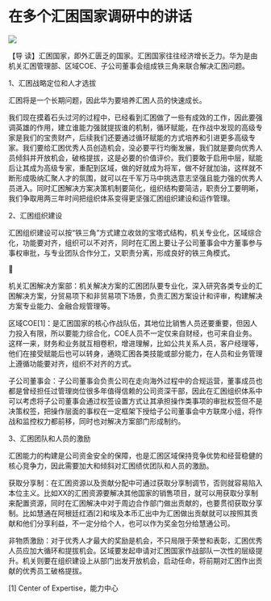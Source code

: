 # 在多个汇困国家调研中的讲话
<img class="pv" src="https://api.visitor.plantree.me/visitor-badge/pv?namespace=plantree.me&key=renzhengfei-speeches/./docs/speeches/2014/09/在多个汇困国家调研中的讲话.md">




【导  读】汇困国家，即外汇匮乏的国家。汇困国家往往经济增长乏力。华为是由机关汇困管理部、区域COE、子公司董事会组成铁三角来联合解决汇困问题。



1、汇困战略定位和人才选拔

汇困将是一个长期问题，因此华为要培养汇困人员的快速成长。

我们现在摸着石头过河的过程中，已经看到汇困做了一些有成效的工作，因此要强调英雄的作用，建立谁能力强就提拔谁的机制，循环赋能，在作战中发现的高级专家是我们的宝贵财产，后续我们还要通过循环赋能的方式培养和引进更多高级专家。我们要给汇困优秀人员创造机会，没必要平行均衡发展，我们就是要向优秀人员倾斜并开放机会，破格提拔，这是必要的价值评价。我们要敢于启用中层，赋能后让其成为高级专家，重配到区域，做的好就成为将军，做不好就加油，这样就不断形成吸纳汇聚人才的氛围，就可以在千军万马中挑选意志坚强且能力强的优秀人员进入。同时汇困解决方案决策机制要简化，组织结构要简洁，职责分工要明晰，我们争取用两三年时间把组织体系变得更坚强汇困组织建设和运作管理。

2、汇困组织建设

汇困组织建设可以按“铁三角”方式建立收敛的宝塔式结构，机关专业化，区域综合化，功能要对齐，组织可以不对齐，同时在汇困上要让子公司董事会中方董事参与事权审批，与专业团队合作分工，又职责分离，形成良好的铁三角模式。



机关汇困解决方案部：机关解决方案的汇困团队要专业化，深入研究各类专业的汇困解决方案，分贸易项下和非贸易项下场景，负责汇困方案设计和评审，构建解决方案专业能力、金融合规管理等。

区域COE[1]：是汇困国家的核心作战队伍，其地位比销售人员还要重要，但因人力投入有限，所以要能力综合化，COE人员不一定仅来自财经，也可来自业务。这样一来，财务和业务就互相卷积，增进理解，比如公共关系人员，客户经理等，他们在接受赋能后也可以转身，通晓汇困各类技能或部分能力，在人员和业务管理上遵循功能要对齐，组织不对齐的方式。

子公司董事会：子公司董事会负责公司在走向海外过程中的合规运营，董事成员也都是曾经担任过管理岗位很多年值得信赖的公司资深干部，因此在汇困组织体系中可以考虑将子公司董事会通过权签设置方式让其承担操作类事项的审批权签但不是决策权签，把操作层面的事权在一定框架下授给子公司董事会中方联席小组，将作战和监控权力都前移，同时也对解决方案部门形成制约。

3、汇困团队和人员的激励

汇困能力的构建是公司资金安全的保障，也是汇困区域保持竞争优势和经营稳健的核心竞争力，因此需要加大和倾斜对汇困绩优团队和人员的激励。

获取分享制：在汇困资源以及贡献分配中可通过获取分享制调节，否则就容易陷入本位主义。比如XX的汇困资源要解决其他国家的销售项目，就可以用获取分享制来配置资源，同时在汇困解决中对于周边合作部门做出贡献的，也要贯彻获取分享制。比如慧通在阿根廷红酒[2]和埃及本币汇出中为汇困做出贡献就可以按照其贡献和他们分享利益，不一定分给个人，也可以作为奖金包分给慧通公司。

非物质激励：对于优秀人才最大的奖励是机会，不只局限于荣誉和表彰，汇困优秀人员应加大循环和提拔机会。区域要发起申请对汇困国家作战部队一次性的层级提升。机关则要在组织建设上从部门出发开放机会，启动任命，将前期对汇困作出贡献的优秀员工破格提拔。



[1] Center of Expertise，能力中心
